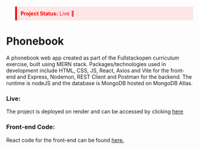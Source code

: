 <blockquote style="color:red; background-color: #ffe6e6; padding: 10px; border-left: 5px solid #ff0000;">
    <strong>Project Status:</strong> Live 🥳
</blockquote>

# Phonebook

A phonebook web app created as part of the Fullstackopen curriculum exercise, built using MERN stack. Packages/technologies used in development include HTML, CSS, JS, React, Axios and Vite for the front-end and Express, Nodemon, REST Client and Postman for the backend. The runtime is nodeJS and the database is MongoDB hosted on MongoDB Atlas.

### Live:

The project is deployed on render and can be accessed by clicking <a href="https://phonebook-c04c.onrender.com/">here</a>

### Front-end Code:

React code for the front-end can be found <a href="https://github.com/yasoo-exe/fullStackOpen/tree/main/part2/phonebook">here.</a>
